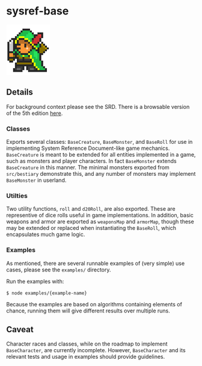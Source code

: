 # sysref-base
![Reginald the Rogue](img.png)

## Details

For background context please see the SRD. There is a browsable version of the 5th edition [here](https://www.5thsrd.org/).

### Classes

Exports several classes: `BaseCreature`, `BaseMonster`, and `BaseRoll` for use in implementing System Reference Document-like game mechanics. `BaseCreature` is meant to be extended for all entities implemented in a game, such as monsters and player characters. In fact `BaseMonster` extends `BaseCreature` in this manner. The minimal monsters exported from `src/bestiary` demonstrate this, and any number of monsters may implement `BaseMonster` in userland.

### Utilties

Two utility functions, `roll` and `d20Roll`, are also exported. These are representive of dice rolls useful in game implementations. In addition, basic weapons and armor are exported as `weaponsMap` and `armorMap`, though these may be extended or replaced when instantiating the `BaseRoll`, which encapsulates much game logic.

### Examples

As mentioned, there are several  runnable examples of (very simple) use cases, please see the `examples/` directory.

Run the examples with:
```shell
$ node examples/{example-name}
```

Because the examples are based on algorithms containing elements of chance, running them will give different results over multiple runs.

## Caveat

Character races and classes, while on the roadmap to implement `BaseCharacter`, are currently incomplete. However, `BaseCharacter` and its relevant tests and usage in examples should provide guidelines.
